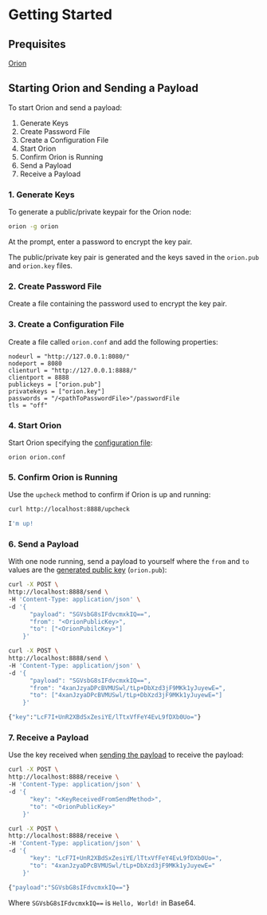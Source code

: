 # Getting Started

## Prequisites

[Orion](../Installation/Install-Binaries.md)

## Starting Orion and Sending a Payload

To start Orion and send a payload: 
1. Generate Keys 
1. Create Password File
1. Create a Configuration File 
1. Start Orion 
1. Confirm Orion is Running 
1. Send a Payload
1. Receive a Payload 

### 1. Generate Keys

To generate a public/private keypair for the Orion node:

``` bash
orion -g orion
```

At the prompt, enter a password to encrypt the key pair. 

The public/private key pair is generated and the keys saved in the `orion.pub` and `orion.key` files.

### 2. Create Password File

Create a file containing the password used to encrypt the key pair. 

### 3. Create a Configuration File

Create a file called `orion.conf` and add the following properties:

```
nodeurl = "http://127.0.0.1:8080/"
nodeport = 8080
clienturl = "http://127.0.0.1:8888/"
clientport = 8888
publickeys = ["orion.pub"]
privatekeys = ["orion.key"]
passwords = "/<pathToPasswordFile>"/passwordFile
tls = "off"
```

### 4. Start Orion

Start Orion specifying the [configuration file](#2-create-a-configuration-file):

```
orion orion.conf
```

### 5. Confirm Orion is Running

Use the `upcheck` method to confirm if Orion is up and running:

```bash tab="Request"
curl http://localhost:8888/upcheck
```

```bash tab="Result"
I'm up!
```

### 6. Send a Payload

With one node running, send a payload to yourself where the `from` and `to` values are the [generated public key](#1-generate-keys) (`orion.pub`):

```bash tab="Request"
curl -X POST \
http://localhost:8888/send \
-H 'Content-Type: application/json' \
-d '{ 
      "payload": "SGVsbG8sIFdvcmxkIQ==",
      "from": "<OrionPublicKey>",
      "to": ["<OrionPubilcKey>"]
    }'
```

```bash tab="Example"
curl -X POST \
http://localhost:8888/send \
-H 'Content-Type: application/json' \
-d '{ 
      "payload": "SGVsbG8sIFdvcmxkIQ==",
      "from": "4xanJzyaDPcBVMUSwl/tLp+DbXzd3jF9MKk1yJuyewE=",
      "to": ["4xanJzyaDPcBVMUSwl/tLp+DbXzd3jF9MKk1yJuyewE="]
    }'
```

```bash tab="Result"
{"key":"LcF7I+UnR2XBdSxZesiYE/lTtxVfFeY4EvL9fDXb0Uo="}
```

### 7. Receive a Payload

Use the key received when [sending the payload](#6-send-a-payload) to receive the payload:

```bash tab="Request"
curl -X POST \
http://localhost:8888/receive \
-H 'Content-Type: application/json' \
-d '{
      "key": "<KeyReceivedFromSendMethod>",
      "to": "<OrionPublicKey>"
    }'
```

```bash tab="Example"
curl -X POST \
http://localhost:8888/receive \
-H 'Content-Type: application/json' \
-d '{
      "key": "LcF7I+UnR2XBdSxZesiYE/lTtxVfFeY4EvL9fDXb0Uo=",
      "to": "4xanJzyaDPcBVMUSwl/tLp+DbXzd3jF9MKk1yJuyewE="
    }'
```

```bash tab="Result"
{"payload":"SGVsbG8sIFdvcmxkIQ=="}
```
Where `SGVsbG8sIFdvcmxkIQ==` is `Hello, World!` in Base64.
